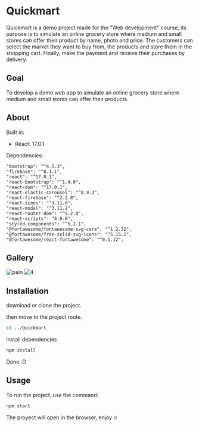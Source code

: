 
# Quickmart

Quickmart is a demo project made for the "Web development" course, its purpose is to simulate an online grocery store where medium and small stores can offer their product by name, photo and price. The customers can select the market they want to buy from, the products and store them in the shopping cart. Finally, make the payment and receive their purchases by delivery.

## Goal
To develop a demo web app to simulate an online grocery store where medium and small stores can offer their products.

## About
Built in: 
  - React: 17.0.1

Dependencies:

    "bootstrap": "^4.5.3",
    "firebase": "^8.1.1",
    "react": "^17.0.1",
    "react-bootstrap": "^1.4.0",
    "react-dom": "^17.0.1",
    "react-elastic-carousel": "^0.9.3",
    "react-firebase": "^2.2.8",
    "react-icons": "^3.11.0",
    "react-modal": "^3.11.2",
    "react-router-dom": "^5.2.0",
    "react-scripts": "4.0.0",
    "styled-components": "^5.2.1",
    "@fortawesome/fontawesome-svg-core": "^1.2.32",
    "@fortawesome/free-solid-svg-icons": "^5.15.1",
    "@fortawesome/react-fontawesome": "^0.1.12",
## Gallery

![pain](https://user-images.githubusercontent.com/69731479/110882752-68db7580-82b0-11eb-9f2f-309d5ae12bf2.jpg)
![4](https://user-images.githubusercontent.com/69731479/110886884-57499c00-82b7-11eb-8392-2471cb056186.gif)

## Installation

download or clone the project.

then move to the project route.
```bash
cd ../Quickmart
```
install dependencies
```bash
npm install
```
Done :D
## Usage

To run the project, use the command:
```bash
npm start
```
The proyect will open in the browser,
enjoy 🔥
